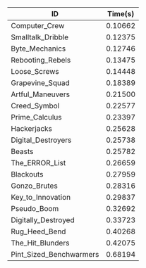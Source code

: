 |ID|Time(s)|
|-|-|
|Computer_Crew|0.10662|
|Smalltalk_Dribble|0.12375|
|Byte_Mechanics|0.12746|
|Rebooting_Rebels|0.13475|
|Loose_Screws|0.14448|
|Grapevine_Squad|0.18389|
|Artful_Maneuvers|0.21500|
|Creed_Symbol|0.22577|
|Prime_Calculus|0.23397|
|Hackerjacks|0.25628|
|Digital_Destroyers|0.25738|
|Beasts|0.25782|
|The_ERROR_List|0.26659|
|Blackouts|0.27959|
|Gonzo_Brutes|0.28316|
|Key_to_Innovation|0.29837|
|Pseudo_Boom|0.32692|
|Digitally_Destroyed|0.33723|
|Rug_Heed_Bend|0.40268|
|The_Hit_Blunders|0.42075|
|Pint_Sized_Benchwarmers|0.68194|
